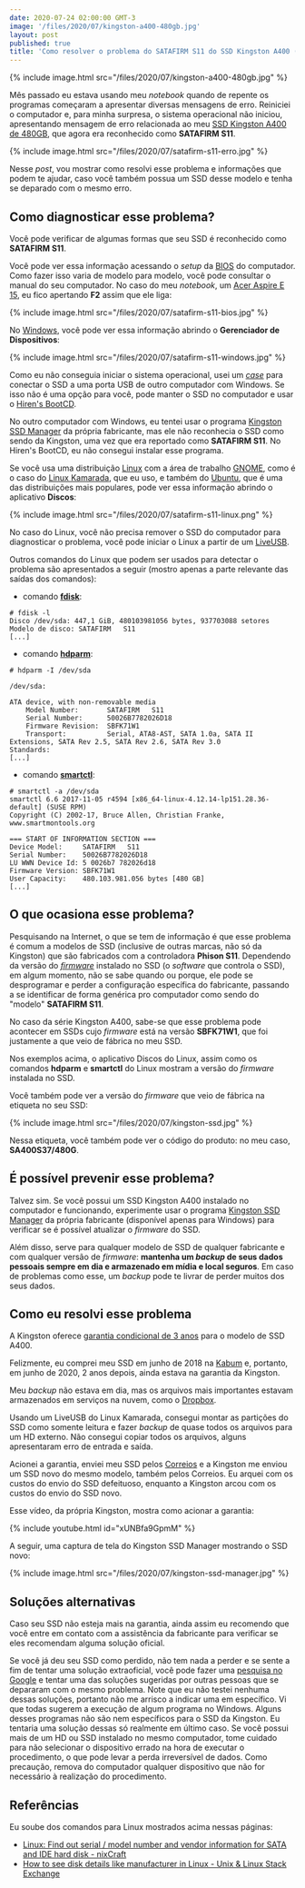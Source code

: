 ```yaml
---
date: 2020-07-24 02:00:00 GMT-3
image: '/files/2020/07/kingston-a400-480gb.jpg'
layout: post
published: true
title: 'Como resolver o problema do SATAFIRM S11 do SSD Kingston A400 (e outros modelos)'
---
```


{% include image.html src="/files/2020/07/kingston-a400-480gb.jpg" %}

Mês passado eu estava usando meu _notebook_ quando de repente os programas começaram a apresentar diversas mensagens de erro. Reiniciei o computador e, para minha surpresa, o sistema operacional não iniciou, apresentando mensagem de erro relacionada ao meu [SSD Kingston A400 de 480GB][ssd-kingston], que agora era reconhecido como **SATAFIRM S11**.

{% include image.html src="/files/2020/07/satafirm-s11-erro.jpg" %}

Nesse _post_, vou mostrar como resolvi esse problema e informações que podem te ajudar, caso você também possua um SSD desse modelo e tenha se deparado com o mesmo erro.

## Como diagnosticar esse problema?

Você pode verificar de algumas formas que seu SSD é reconhecido como **SATAFIRM S11**.

Você pode ver essa informação acessando o _setup_ da [BIOS] do computador. Como fazer isso varia de modelo para modelo, você pode consultar o manual do seu computador. No caso do meu _notebook_, um [Acer Aspire E 15][acer], eu fico apertando **F2** assim que ele liga:

{% include image.html src="/files/2020/07/satafirm-s11-bios.jpg" %}

No [Windows], você pode ver essa informação abrindo o **Gerenciador de Dispositivos**:

{% include image.html src="/files/2020/07/satafirm-s11-windows.jpg" %}

Como eu não conseguia iniciar o sistema operacional, usei um _[case]_ para conectar o SSD a uma porta USB de outro computador com Windows. Se isso não é uma opção para você, pode manter o SSD no computador e usar o [Hiren's BootCD][hirensbootcd].

No outro computador com Windows, eu tentei usar o programa [Kingston SSD Manager][ksm] da própria fabricante, mas ele não reconhecia o SSD como sendo da Kingston, uma vez que era reportado como **SATAFIRM S11**. No Hiren's BootCD, eu não consegui instalar esse programa.

Se você usa uma distribuição [Linux] com a área de trabalho [GNOME], como é o caso do [Linux Kamarada][kamarada-15.1], que eu uso, e também do [Ubuntu], que é uma das distribuições mais populares, pode ver essa informação abrindo o aplicativo **Discos**:

{% include image.html src="/files/2020/07/satafirm-s11-linux.png" %}

No caso do Linux, você não precisa remover o SSD do computador para diagnosticar o problema, você pode iniciar o Linux a partir de um [LiveUSB].

Outros comandos do Linux que podem ser usados para detectar o problema são apresentados a seguir (mostro apenas a parte relevante das saídas dos comandos):

- comando **[fdisk]**:

```
# fdisk -l
Disco /dev/sda: 447,1 GiB, 480103981056 bytes, 937703088 setores
Modelo de disco: SATAFIRM   S11  
[...]
```

- comando **[hdparm]**:

```
# hdparm -I /dev/sda

/dev/sda:

ATA device, with non-removable media
	Model Number:       SATAFIRM   S11                          
	Serial Number:      50026B7782026D18    
	Firmware Revision:  SBFK71W1
	Transport:          Serial, ATA8-AST, SATA 1.0a, SATA II Extensions, SATA Rev 2.5, SATA Rev 2.6, SATA Rev 3.0
Standards:
[...]
```

- comando **[smartctl]**:

```
# smartctl -a /dev/sda
smartctl 6.6 2017-11-05 r4594 [x86_64-linux-4.12.14-lp151.28.36-default] (SUSE RPM)
Copyright (C) 2002-17, Bruce Allen, Christian Franke, www.smartmontools.org

=== START OF INFORMATION SECTION ===
Device Model:     SATAFIRM   S11
Serial Number:    50026B7782026D18
LU WWN Device Id: 5 0026b7 782026d18
Firmware Version: SBFK71W1
User Capacity:    480.103.981.056 bytes [480 GB]
[...]
```

## O que ocasiona esse problema?

Pesquisando na Internet, o que se tem de informação é que esse problema é comum a modelos de SSD (inclusive de outras marcas, não só da Kingston) que são fabricados com a controladora **Phison S11**. Dependendo da versão do _[firmware]_ instalado no SSD (o _software_ que controla o SSD), em algum momento, não se sabe quando ou porque, ele pode se desprogramar e perder a configuração específica do fabricante, passando a se identificar de forma genérica pro computador como sendo do "modelo" **SATAFIRM S11**.

No caso da série Kingston A400, sabe-se que esse problema pode acontecer em SSDs cujo _firmware_ está na versão **SBFK71W1**, que foi justamente a que veio de fábrica no meu SSD.

Nos exemplos acima, o aplicativo Discos do Linux, assim como os comandos **hdparm** e **smartctl** do Linux mostram a versão do _firmware_ instalada no SSD.

Você também pode ver a versão do _firmware_ que veio de fábrica na etiqueta no seu SSD:

{% include image.html src="/files/2020/07/kingston-ssd.jpg" %}

Nessa etiqueta, você também pode ver o código do produto: no meu caso, **SA400S37/480G**.

## É possível prevenir esse problema?

Talvez sim. Se você possui um SSD Kingston A400 instalado no computador e funcionando, experimente usar o programa [Kingston SSD Manager][ksm] da própria fabricante (disponível apenas para Windows) para verificar se é possível atualizar o _firmware_ do SSD.

Além disso, serve para qualquer modelo de SSD de qualquer fabricante e com qualquer versão de _firmware_: **mantenha um _backup_ de seus dados pessoais sempre em dia e armazenado em mídia e local seguros**. Em caso de problemas como esse, um _backup_ pode te livrar de perder muitos dos seus dados.

## Como eu resolvi esse problema

A Kingston oferece [garantia condicional de 3 anos][garantia] para o modelo de SSD A400.

Felizmente, eu comprei meu SSD em junho de 2018 na [Kabum] e, portanto, em junho de 2020, 2 anos depois, ainda estava na garantia da Kingston.

Meu _backup_ não estava em dia, mas os arquivos mais importantes estavam armazenados em serviços na nuvem, como o [Dropbox].

Usando um LiveUSB do Linux Kamarada, consegui montar as partições do SSD como somente leitura e fazer _backup_ de quase todos os arquivos para um HD externo. Não consegui copiar todos os arquivos, alguns apresentaram erro de entrada e saída.

Acionei a garantia, enviei meu SSD pelos [Correios] e a Kingston me enviou um SSD novo do mesmo modelo, também pelos Correios. Eu arquei com os custos do envio do SSD defeituoso, enquanto a Kingston arcou com os custos do envio do SSD novo.

Esse vídeo, da própria Kingston, mostra como acionar a garantia:

{% include youtube.html id="xUNBfa9GpmM" %}

A seguir, uma captura de tela do Kingston SSD Manager mostrando o SSD novo:

{% include image.html src="/files/2020/07/kingston-ssd-manager.jpg" %}

## Soluções alternativas

Caso seu SSD não esteja mais na garantia, ainda assim eu recomendo que você entre em contato com a assistência da fabricante para verificar se eles recomendam alguma solução oficial.

Se você já deu seu SSD como perdido, não tem nada a perder e se sente a fim de tentar uma solução extraoficial, você pode fazer uma [pesquisa no Google][google] e tentar uma das soluções sugeridas por outras pessoas que se depararam com o mesmo problema. Note que eu não testei nenhuma dessas soluções, portanto não me arrisco a indicar uma em específico. Vi que todas sugerem a execução de algum programa no Windows. Alguns desses programas não são nem específicos para o SSD da Kingston. Eu tentaria uma solução dessas só realmente em último caso. Se você possui mais de um HD ou SSD instalado no mesmo computador, tome cuidado para não selecionar o dispositivo errado na hora de executar o procedimento, o que pode levar a perda irreversível de dados. Como precaução, remova do computador qualquer dispositivo que não for necessário à realização do procedimento.

## Referências

Eu soube dos comandos para Linux mostrados acima nessas páginas:

- [Linux: Find out serial / model number and vendor information for SATA and IDE hard disk  - nixCraft][cyberciti]
- [How to see disk details like manufacturer in Linux - Unix & Linux Stack Exchange][stackexchange]

[ssd-kingston]:     https://www.kingston.com/br/ssd/a400-solid-state-drive?partnum=SA400S37%2F480G
[bios]:             https://pt.wikipedia.org/wiki/BIOS
[acer]:             https://www.acer.com/ac/pt/BR/content/support-product/5977
[windows]:          https://www.microsoft.com/pt-br/windows/
[case]:             https://www.kabum.com.br/produto/74806/case-c3-tech-p-hd-2-5-usb-3-0-preto-ch-300bk
[hirensbootcd]:     https://www.hirensbootcd.org/
[ksm]:              https://www.kingston.com/br/support/technical/ssdmanager
[linux]:            https://www.vivaolinux.com.br/linux/
[gnome]:            https://br.gnome.org/
[kamarada-15.1]:    https://kamarada.github.io/pt/2020/02/24/kamarada-15.1-vem-com-tudo-que-voce-precisa-para-usar-o-linux-no-dia-a-dia/
[ubuntu]:           https://ubuntu.com/
[liveusb]:          https://kamarada.github.io/pt/2016/02/21/como-preparar-um-liveusb/
[fdisk]:            https://man7.org/linux/man-pages/man8/fdisk.8.html
[hdparm]:           https://man7.org/linux/man-pages/man8/hdparm.8.html
[smartctl]:         https://linux.die.net/man/8/smartctl
[firmware]:         https://pt.wikipedia.org/wiki/Firmware
[garantia]:         https://www.kingston.com/br/company/warranty
[kabum]:            https://www.kabum.com.br/produto/85198/ssd-kingston-a400-480gb-sata-leitura-500mb-s-grava-o-450mb-s-sa400s37-480g
[dropbox]:          https://db.tt/4VzN0K26
[correios]:         http://www.correios.com.br/
[google]:           https://www.google.com/search?q=como+resolver+satafirm+s11
[cyberciti]:        https://www.cyberciti.biz/faq/linux-getting-scsi-ide-harddisk-information/
[stackexchange]:    https://unix.stackexchange.com/q/5085
